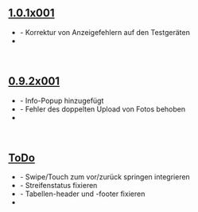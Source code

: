 ## <u>1.0.1x001</u>
<ul>
    <li>- Korrektur von Anzeigefehlern auf den Testgeräten</li>
    <li></li>
</ul>

&nbsp;

## <u>0.9.2x001</u>
<ul>
    <li>- Info-Popup hinzugefügt</li>
    <li>- Fehler des doppelten Upload von Fotos behoben</li>
    <li></li>
</ul>

&nbsp;

## <u>ToDo</u>
<ul>
    <li>- Swipe/Touch zum vor/zurück springen integrieren</li>
    <li>- Streifenstatus fixieren</li>
    <li>- Tabellen-header und -footer fixieren</li>
    <li></li>
</ul>

&nbsp;